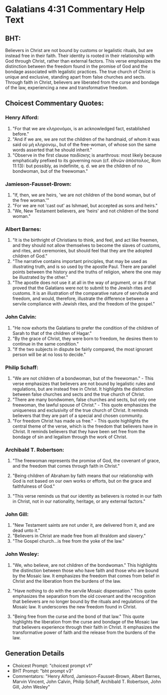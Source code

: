 # Galatians 4:31 Commentary Help Text

## BHT:
Believers in Christ are not bound by customs or legalistic rituals, but are instead free in their faith. Their identity is rooted in their relationship with God through Christ, rather than external factors. This verse emphasizes the distinction between the freedom found in the promise of God and the bondage associated with legalistic practices. The true church of Christ is unique and exclusive, standing apart from false churches and sects. Through faith in Christ, believers are liberated from the curse and bondage of the law, experiencing a new and transformative freedom.

## Choicest Commentary Quotes:
### Henry Alford:
1. "For that we are κληρονόμοι, is an acknowledged fact, established before." 
2. "And if we are, we are not the children of the handmaid, of whom it was said οὐ μὴ κληρονομ., but of the free-woman, of whose son the same words asserted that he should inherit." 
3. "Observe in the first clause παιδίσκης is anarthrous: most likely because emphatically prefixed to its governing noun (cf. ἐθνῶν ἀπόστολος, Rom 11:13): but possibly, as indefinite, q. d. we are the children of no bondwoman, but of the freewoman."

### Jamieson-Fausset-Brown:
1. "If, then, we are heirs, 'we are not children of the bond woman, but of the free woman.'"
2. "For we are not 'cast out' as Ishmael, but accepted as sons and heirs."
3. "We, New Testament believers, are 'heirs' and not children of the bond woman."

### Albert Barnes:
1. "It is the birthright of Christians to think, and feel, and act like freemen, and they should not allow themselves to become the slaves of customs, and rites, and ceremonies, but should feel that they are the adopted children of God."
2. "The narrative contains important principles, that may be used as illustrating truth, and is so used by the apostle Paul. There are parallel points between the history and the truths of religion, where the one may be illustrated by the other."
3. "The apostle does not use it at all in the way of argument, or as if that proved that the Galatians were not to submit to the Jewish rites and customs. It is an illustration of the comparative nature of servitude and freedom, and would, therefore, illustrate the difference between a servile compliance with Jewish rites, and the freedom of the gospel."

### John Calvin:
1. "He now exhorts the Galatians to prefer the condition of the children of Sarah to that of the children of Hagar." 
2. "By the grace of Christ, they were born to freedom, he desires them to continue in the same condition." 
3. "If the two subjects in dispute be fairly compared, the most ignorant person will be at no loss to decide."

### Philip Schaff:
1. "We are not children of a bondwoman, but of the freewoman." - This verse emphasizes that believers are not bound by legalistic rules and regulations, but are instead free in Christ. It highlights the distinction between false churches and sects and the true church of Christ.
2. "There are many bondwomen, false churches and sects, but only one freewoman, the lawful spouse of Christ." - This quote emphasizes the uniqueness and exclusivity of the true church of Christ. It reminds believers that they are part of a special and chosen community.
3. "For freedom Christ has made us free." - This quote highlights the central theme of the verse, which is the freedom that believers have in Christ. It reminds believers that they have been set free from the bondage of sin and legalism through the work of Christ.

### Archibald T. Robertson:
1. "The freewoman represents the promise of God, the covenant of grace, and the freedom that comes through faith in Christ." 

2. "Being children of Abraham by faith means that our relationship with God is not based on our own works or efforts, but on the grace and faithfulness of God." 

3. "This verse reminds us that our identity as believers is rooted in our faith in Christ, not in our nationality, heritage, or any external factors."

### John Gill:
1. "New Testament saints are not under it, are delivered from it, and are dead unto it."
2. "Believers in Christ are made free from all thraldom and slavery."
3. "The Gospel church...is free from the yoke of the law."

### John Wesley:
1. "We, who believe, are not children of the bondwoman." This highlights the distinction between those who have faith and those who are bound by the Mosaic law. It emphasizes the freedom that comes from belief in Christ and the liberation from the burdens of the law.

2. "Have nothing to do with the servile Mosaic dispensation." This quote emphasizes the separation from the old covenant and the recognition that believers are no longer bound by the rituals and regulations of the Mosaic law. It underscores the new freedom found in Christ.

3. "Being free from the curse and the bond of that law." This quote highlights the liberation from the curse and bondage of the Mosaic law that believers experience through their faith in Christ. It emphasizes the transformative power of faith and the release from the burdens of the law.


## Generation Details
- Choicest Prompt: "choicest prompt v1"
- BHT Prompt: "bht prompt v3"
- Commentators: "Henry Alford, Jamieson-Fausset-Brown, Albert Barnes, Marvin Vincent, John Calvin, Philip Schaff, Archibald T. Robertson, John Gill, John Wesley"
